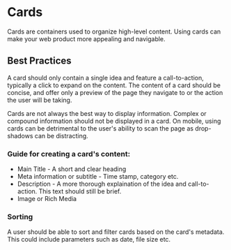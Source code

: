 # Cards

Cards are containers used to organize high-level content. Using cards can make your web product more appealing and navigable.

## Best Practices

A card should only contain a single idea and feature a call-to-action, typically a click to expand on the content. The content of a card should be concise, and offer only a preview of the page they navigate to or the action the user will be taking.

Cards are not always the best way to display information. Complex or compound information should not be displayed in a card. On mobile, using cards can be detrimental to the user's ability to scan the page as drop-shadows can be distracting. 

### **Guide for creating a card's content:**

* Main Title - A short and clear heading
* Meta information or subtitle - Time stamp, category etc.
* Description - A more thorough explaination of the idea and call-to-action. This text should still be brief. 
* Image or Rich Media

### Sorting

A user should be able to sort and filter cards based on the card's metadata. This could include parameters such as date, file size etc. 


